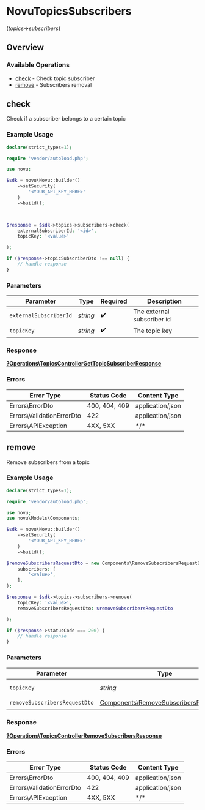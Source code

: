 # NovuTopicsSubscribers
(*topics->subscribers*)

## Overview

### Available Operations

* [check](#check) - Check topic subscriber
* [remove](#remove) - Subscribers removal

## check

Check if a subscriber belongs to a certain topic

### Example Usage

```php
declare(strict_types=1);

require 'vendor/autoload.php';

use novu;

$sdk = novu\Novu::builder()
    ->setSecurity(
        '<YOUR_API_KEY_HERE>'
    )
    ->build();



$response = $sdk->topics->subscribers->check(
    externalSubscriberId: '<id>',
    topicKey: '<value>'

);

if ($response->topicSubscriberDto !== null) {
    // handle response
}
```

### Parameters

| Parameter                  | Type                       | Required                   | Description                |
| -------------------------- | -------------------------- | -------------------------- | -------------------------- |
| `externalSubscriberId`     | *string*                   | :heavy_check_mark:         | The external subscriber id |
| `topicKey`                 | *string*                   | :heavy_check_mark:         | The topic key              |

### Response

**[?Operations\TopicsControllerGetTopicSubscriberResponse](../../Models/Operations/TopicsControllerGetTopicSubscriberResponse.md)**

### Errors

| Error Type                | Status Code               | Content Type              |
| ------------------------- | ------------------------- | ------------------------- |
| Errors\ErrorDto           | 400, 404, 409             | application/json          |
| Errors\ValidationErrorDto | 422                       | application/json          |
| Errors\APIException       | 4XX, 5XX                  | \*/\*                     |

## remove

Remove subscribers from a topic

### Example Usage

```php
declare(strict_types=1);

require 'vendor/autoload.php';

use novu;
use novu\Models\Components;

$sdk = novu\Novu::builder()
    ->setSecurity(
        '<YOUR_API_KEY_HERE>'
    )
    ->build();

$removeSubscribersRequestDto = new Components\RemoveSubscribersRequestDto(
    subscribers: [
        '<value>',
    ],
);

$response = $sdk->topics->subscribers->remove(
    topicKey: '<value>',
    removeSubscribersRequestDto: $removeSubscribersRequestDto

);

if ($response->statusCode === 200) {
    // handle response
}
```

### Parameters

| Parameter                                                                                        | Type                                                                                             | Required                                                                                         | Description                                                                                      |
| ------------------------------------------------------------------------------------------------ | ------------------------------------------------------------------------------------------------ | ------------------------------------------------------------------------------------------------ | ------------------------------------------------------------------------------------------------ |
| `topicKey`                                                                                       | *string*                                                                                         | :heavy_check_mark:                                                                               | The topic key                                                                                    |
| `removeSubscribersRequestDto`                                                                    | [Components\RemoveSubscribersRequestDto](../../Models/Components/RemoveSubscribersRequestDto.md) | :heavy_check_mark:                                                                               | N/A                                                                                              |

### Response

**[?Operations\TopicsControllerRemoveSubscribersResponse](../../Models/Operations/TopicsControllerRemoveSubscribersResponse.md)**

### Errors

| Error Type                | Status Code               | Content Type              |
| ------------------------- | ------------------------- | ------------------------- |
| Errors\ErrorDto           | 400, 404, 409             | application/json          |
| Errors\ValidationErrorDto | 422                       | application/json          |
| Errors\APIException       | 4XX, 5XX                  | \*/\*                     |
